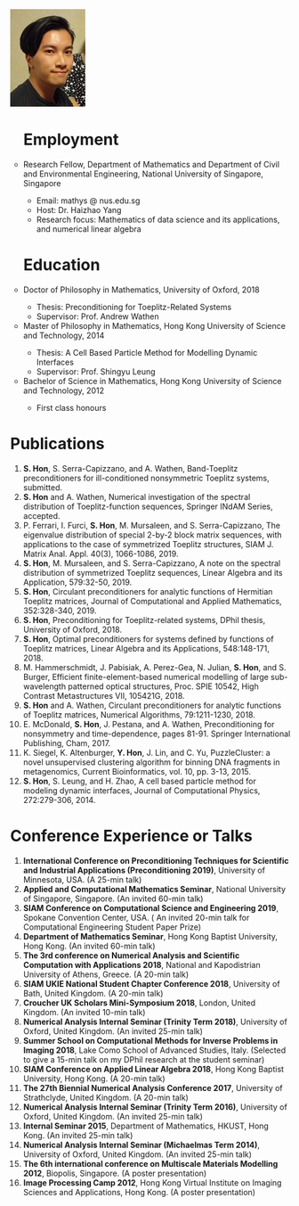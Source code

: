 <img src="my pic.png" class="img-responsive" alt="">

<ul style="list-style-type:circle;">
  
  <h1>Employment</h1>

<li>Research Fellow, Department of Mathematics and Department of Civil and Environmental Engineering, National University of Singapore, Singapore</li>
  <ul>
    <li>Email: mathys @ nus.edu.sg</li>
    <li>Host: Dr. Haizhao Yang</li>
    <li>Research focus: Mathematics of data science and its applications, and numerical linear algebra</li>
  </ul>

<h1>Education</h1>

<li>Doctor of Philosophy in Mathematics, University of Oxford, 2018</li>
  <ul>
    <li>Thesis: Preconditioning for Toeplitz-Related Systems</li>
    <li>Supervisor: Prof. Andrew Wathen</li>
  </ul>

<li>Master of Philosophy in Mathematics, Hong Kong University of Science and Technology, 2014</li>
  <ul>
    <li>Thesis: A Cell Based Particle Method for Modelling Dynamic Interfaces</li>
    <li>Supervisor: Prof. Shingyu Leung</li>
  </ul>

<li>Bachelor of Science in Mathematics, Hong Kong University of Science and Technology, 2012</li>
  <ul>
    <li>First class honours</li>
  </ul>
</ul>

<h1>Publications</h1>

<ol>

<li><b>S. Hon</b>, S. Serra-Capizzano, and A. Wathen, Band-Toeplitz preconditioners for ill-conditioned nonsymmetric Toeplitz systems, submitted.</li>

<li> <b>S. Hon</b> and A. Wathen, Numerical investigation of the spectral distribution of Toeplitz-function sequences, Springer INdAM Series, accepted.</li>

<li>P. Ferrari, I. Furci, <b>S. Hon</b>, M. Mursaleen, and S. Serra-Capizzano, The eigenvalue distribution of special 2-by-2 block matrix sequences, with applications to the case of symmetrized Toeplitz structures, SIAM J. Matrix Anal. Appl. 40(3), 1066-1086, 2019.</li>

<li><b>S. Hon</b>, M. Mursaleen, and S. Serra-Capizzano, A note on the spectral distribution of symmetrized Toeplitz sequences, Linear Algebra and its Application, 579:32-50, 2019.</li>

<li><b>S. Hon</b>, Circulant preconditioners for analytic functions of Hermitian Toeplitz matrices, Journal of Computational and Applied Mathematics, 352:328-340, 2019.</li>
  
<li><b>S. Hon</b>, Preconditioning for Toeplitz-related systems, DPhil thesis, University of Oxford, 2018.</li>

<li><b>S. Hon</b>, Optimal preconditioners for systems defined by functions of Toeplitz matrices, Linear Algebra and its Applications, 548:148-171, 2018.</li>

<li>M. Hammerschmidt, J. Pabisiak, A. Perez-Gea, N. Julian, <b>S. Hon</b>, and S. Burger, Efficient finite-element-based numerical modelling of large sub-wavelength patterned optical structures, Proc. SPIE 10542, High Contrast Metastructures VII, 105421G, 2018.</li>

<li><b>S. Hon</b> and A. Wathen, Circulant preconditioners for analytic functions of Toeplitz matrices, Numerical Algorithms, 79:1211-1230, 2018.</li>

<li>E. McDonald, <b>S. Hon</b>, J. Pestana, and A. Wathen, Preconditioning for nonsymmetry and time-dependence, pages 81-91. Springer International Publishing, Cham, 2017.</li>

<li>K. Siegel, K. Altenburger, <b>Y. Hon</b>, J. Lin, and C. Yu, PuzzleCluster: a novel unsupervised clustering algorithm for binning DNA fragments in metagenomics, Current Bioinformatics, vol. 10, pp. 3-13, 2015.</li>

<li><b>S. Hon</b>, S. Leung, and H. Zhao, A cell based particle method for modeling dynamic interfaces, Journal of Computational Physics, 272:279-306, 2014.</li>
</ol>






<h1>Conference Experience or Talks</h1>

<ol>
<li><b>International Conference on Preconditioning Techniques for Scientific and Industrial Applications (Preconditioning 2019)</b>, University of Minnesota, USA. (A 25-min talk)</li>

<li><b>Applied and Computational Mathematics Seminar</b>, National University of Singapore, Singapore. (An invited 60-min talk)</li>

<li><b>SIAM Conference on Computational Science and Engineering 2019</b>, Spokane Convention Center, USA. (
An invited 20-min talk for Computational Engineering Student Paper Prize)</li>

<li><b>Department of Mathematics Seminar</b>, Hong Kong Baptist University, Hong Kong. (An invited 60-min talk)</li>

<li><b>The 3rd conference on Numerical Analysis and Scientific Computation with Applications 2018</b>, National and Kapodistrian University of Athens, Greece. (A 20-min talk)</li>

<li><b>SIAM UKIE National Student Chapter Conference 2018</b>, University of Bath, United Kingdom. (A 20-min talk)</li>

<li><b>Croucher UK Scholars Mini-Symposium 2018</b>, London, United Kingdom. (An invited 10-min talk)</li>

<li><b>Numerical Analysis Internal Seminar (Trinity Term 2018)</b>, University of Oxford, United Kingdom. (An invited 25-min talk)</li>

<li><b>Summer School on Computational Methods for Inverse Problems in Imaging 2018</b>, Lake Como School of Advanced Studies, Italy. (Selected to give a 15-min talk on my DPhil research at the student seminar)</li>

<li><b>SIAM Conference on Applied Linear Algebra 2018</b>, Hong Kong Baptist University, Hong Kong. (A 20-min talk)</li>

<li><b>The 27th Biennial Numerical Analysis Conference 2017</b>, University of Strathclyde, United Kingdom. (A 20-min talk)</li>


<li><b>Numerical Analysis Internal Seminar (Trinity Term 2016)</b>, University of Oxford, United Kingdom. (An invited 25-min talk)</li>

<li><b>Internal Seminar 2015</b>, Department of Mathematics, HKUST, Hong Kong. (An invited 25-min talk)</li>

<li><b>Numerical Analysis Internal Seminar (Michaelmas Term 2014)</b>, University of Oxford, United Kingdom. (An invited 25-min talk)</li>

<li><b>The 6th international conference on Multiscale Materials Modelling 2012</b>, Biopolis, Singapore. (A poster presentation)</li>

<li><b>Image Processing Camp 2012</b>, Hong Kong Virtual Institute on Imaging Sciences and Applications, Hong Kong. (A poster presentation)</li>
</ol>



